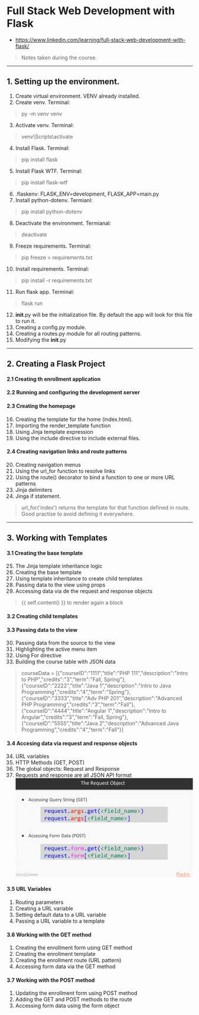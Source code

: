 # Full Stack Web Development with Flask
* https://www.linkedin.com/learning/full-stack-web-development-with-flask/
> Notes taken during the course.

<hr/>

## 1. Setting up the environment.
1. Create virtual environment. VENV already installed.
2. Create venv. Terminal: 
> py -m venv venv
3. Activate venv. Terminal: 
> venv\Scripts\activate
4. Install Flask. Terminal: 
> pip install flask 
5. Install Flask WTF. Terminal: 
> pip install flask-wtf
6. .flaskenv: FLASK_ENV=development, FLASK_APP=main.py
7. Install python-dotenv. Termianl: 
> pip install python-dotenv
8. Deactivate the environment. Termianal: 
> deactivate
9. Freeze requirements. Terminal:
> pip freeze > requirements.txt
10. Install requirements. Terminal:
> pip install -r requirements.txt
11. Run flask app. Terminal:
> flask run
12. __init__.py will be the initialization file. By default the app will look for this file to run it.
13. Creating a config.py module.
14. Creating a routes.py module for all routing patterns.
15. Modifying the __init__.py

<hr/>

## 2. Creating a Flask Project
#### 2.1 Creating th enrollment application
#### 2.2 Running and configuring the development server
#### 2.3 Creating the homepage
16. Creating the template for the home (index.html).
17. Importing the render_template function
18. Using Jinja template expression
19. Using the include directive to include external files.

#### 2.4 Creating navigation links and route patterns
20. Creating navigation menus
21. Using the url_for function to resolve links
22. Using the route() decorator to bind a function to one or more URL patterns
23. Jinja delimiters
24. Jinga if statement.
> url_for('index') returns the template for that function defined in route. Good practise to avoid defining it everywhere. 

<hr/>

## 3. Working with Templates
#### 3.1 Creating the base template
25. The Jinja template inheritance logic
26. Creating the base template
27. Using template inheritance to create child templates
28. Passing data to the view using props
29. Accessing data via de the request and response objects
> {{ self.content() }} to render again a block

#### 3.2 Creating child templates

#### 3.3 Passing data to the view
30. Passing data from the source to the view
31. Highlighting the active menu item
32. Using For directive
33. Building the course table with JSON data
>    courseData = [{"courseID":"1111","title":"PHP 111","description":"Intro to PHP","credits":"3","term":"Fall, Spring"}, {"courseID":"2222","title":"Java 1","description":"Intro to Java Programming","credits":"4","term":"Spring"}, {"courseID":"3333","title":"Adv PHP 201","description":"Advanced PHP Programming","credits":"3","term":"Fall"}, {"courseID":"4444","title":"Angular 1","description":"Intro to Angular","credits":"3","term":"Fall, Spring"}, {"courseID":"5555","title":"Java 2","description":"Advanced Java Programming","credits":"4","term":"Fall"}]

#### 3.4 Accesing data via request and response objects
34. URL variables
35. HTTP Methods (GET, POST)
36. The global objects: Request and Response
37. Requests and response are all JSON API format
![GET and POST](screenshots/GET_POST.png)

#### 3.5 URL Variables
1. Routing parameters
2. Creating a URL variable
3. Setting default data to a URL variable
4. Passing a URL variable to a template

#### 3.6 Working with the GET method
1. Creating the enrollment form using GET method
2. Creating the enrollment template
3. Creating the enrollment route (URL pattern)
4. Accessing form data via the GET method

#### 3.7 Working with the POST method
1. Updating the enrollment form using POST method
2. Adding the GET and POST methods to the route
3. Accessing form data using the form object


